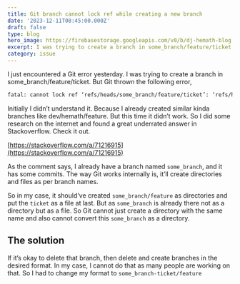 ```yaml
---
title: Git branch cannot lock ref while creating a new branch
date: '2023-12-11T08:45:00.000Z'
draft: false
type: blog
hero_image: https://firebasestorage.googleapis.com/v0/b/dj-hemath-blog.appspot.com/o/blog-images%2Fissue-1.png?alt=media&token=c8bb904c-4018-4ded-ba79-f062e9d536ce
excerpt: I was trying to create a branch in some_branch/feature/ticket. But Git thrown cannot lock ref error saying that the branch already exists
category: issue
---
```

I just encountered a Git error yesterday. I was trying to create a branch in some_branch/feature/ticket. But Git thrown the following error,

```txt
fatal: cannot lock ref ‘refs/heads/some_branch/feature/ticket’: ‘refs/heads/some_branch’ exists; cannot create ‘refs/heads/some_branch/feature/ticket’
```

Initially I didn’t understand it. Because I already created similar kinda branches like dev/hemath/feature. But this time it didn’t work. So I did some research on the internet and found a great underrated answer in Stackoverflow. Check it out.

[https://stackoverflow.com/a/71216915](https://stackoverflow.com/a/71216915)

As the comment says, I already have a branch named `some_branch`, and it has some commits. The way Git works internally is, it’ll create directories and files as per branch names.

So in my case, it should’ve created `some_branch/feature` as directories and put the `ticket` as a file at last. But as `some_branch` is already there not as a directory but as a file. So Git cannot just create a directory with the same name and also cannot convert this `some_branch` as a directory.

## The solution

If it’s okay to delete that branch, then delete and create branches in the desired format. In my case, I cannot do that as many people are working on that. So I had to change my format to `some_branch-ticket/feature`